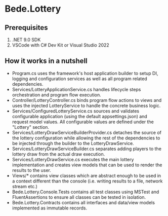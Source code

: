 # Bede.Lottery

## Prerequisites
1. .NET 9.0 SDK
2. VSCode with C# Dev Kit or Visual Studio 2022

## How it works in a nutshell
- Program.cs uses the framework's host application builder to setup DI, logging and configuration services as well as all program related dependencies.
- Services/LotteryApplicationService.cs handles lifecycle steps orchestration and program flow execution.
- Controller/LotteryController.cs binds program flow actions to views and uses the injected LotteryService to handle the concrete business logic.
- Services/ConfiguredLotteryService.cs sources and validates configurable application (using the default appsettings.json) and request model values. All configurable values are defined under the "Lottery" section.
- Services/LotteryDrawServiceBuilderProvider.cs detaches the source of the lottery configuration while allowing the rest of the dependencies to be injected through the builder to the LotteryDrawService.
- Services/LotteryDrawServiceBuilder.cs separates adding players to the lottery draw from the actual draw execution.
- Services/LotteryDrawService.cs executes the main lottery implementation and creates view models that can be used to render the results to the user.
- Views/* contains view classes which are abstract enough to be used in a context different than the console (i.e. writing results to a file, network stream etc.)
- Bede.Lottery.Console.Tests contains all test classes using MSTest and FluentAssertions to ensure all classes can be tested in isolation.
- Bede.Lottery.Contracts contains all interfaces and data/view models implemented as immutable records.
